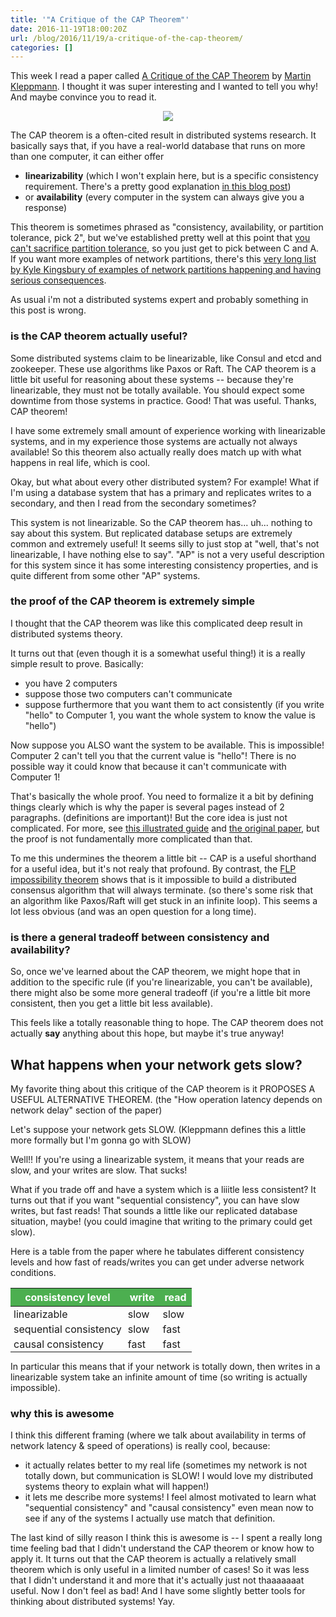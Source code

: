 ```yaml
---
title: '"A Critique of the CAP Theorem"'
date: 2016-11-19T18:00:20Z
url: /blog/2016/11/19/a-critique-of-the-cap-theorem/
categories: []
---
```


This week I read a paper called [A Critique of the CAP Theorem](https://arxiv.org/abs/1509.05393) by 
[Martin Kleppmann](https://martin.kleppmann.com/). I thought it was
super interesting and I wanted to tell you why! And maybe convince you
to read it.

<div align="center">
<a href="/images/drawings/cap.svg"><img src="/images/drawings/cap.png"></a>
</div>


The CAP theorem is a often-cited result in distributed systems research.
It basically says that, if you have a real-world database that runs on
more than one computer, it can either offer

* **linearizability** (which I won't explain here, but is a specific
  consistency requirement. There's a pretty good explanation [in this blog post](https://martin.kleppmann.com/2015/05/11/please-stop-calling-databases-cp-or-ap.html))
* or **availability** (every computer in the system can always give you a
  response)

This theorem is sometimes phrased as "consistency, availability, or partition
tolerance, pick 2", but we've established pretty well at this point that
[you can't sacrifice partition tolerance](https://codahale.com/you-cant-sacrifice-partition-tolerance/),
so you just get to pick between C and A. If you want more examples of
network partitions, there's this [very long list by Kyle Kingsbury of examples of network partitions happening and having serious consequences](https://github.com/aphyr/partitions-post).

As usual i'm not a distributed systems expert and probably something in
this post is wrong.

### is the CAP theorem actually useful?

Some distributed systems claim to be linearizable, like Consul and etcd
and zookeeper. These use algorithms like Paxos or Raft. The CAP theorem
is a little bit useful for reasoning about these systems -- because
they're linearizable, they must not be totally available. You should
expect some downtime from those systems in practice. Good! That was
useful. Thanks, CAP theorem!

I have some extremely small amount of experience working with
linearizable systems, and in my experience those systems are actually
not always available! So this theorem also actually really does match up
with what happens in real life, which is cool.

Okay, but what about every other distributed system? For example! What
if I'm using a database system that has a primary and replicates writes
to a secondary, and then I read from the secondary sometimes?

This system is not linearizable. So the CAP theorem has... uh... nothing
to say about this system. But replicated database setups are extremely
common and extremely useful! It seems silly to just stop at "well,
that's not linearizable, I have nothing else to say". "AP" is not a
very useful description for this system since it has some interesting
consistency properties, and is quite different from some other "AP"
systems.

### the proof of the CAP theorem is extremely simple

I thought that the CAP theorem was like this complicated deep result in
distributed systems theory.

It turns out that (even though it is a somewhat useful thing!) it is a
really simple result to prove. Basically:

* you have 2 computers
* suppose those two computers can't communicate
* suppose furthermore that you want them to act consistently (if you
  write "hello" to Computer 1, you want the whole system to know the
  value is "hello")

Now suppose you ALSO want the system to be available. This is
impossible! Computer 2 can't tell you that the current value is "hello"!
There is no possible way it could know that because it can't communicate
with Computer 1!

That's basically the whole proof. You need to formalize it a bit by defining things clearly which is why the paper is several pages instead of 2 paragraphs. (definitions are important)! But the core idea is just not complicated.
For more, see [this illustrated guide](http://mwhittaker.github.io/2014/08/16/illustrated-proof-cap-theorem/)
and [the original paper](http://www.glassbeam.com/sites/all/themes/glassbeam/images/blog/10.1.1.67.6951.pdf), but the proof is not fundamentally more complicated than that.

To me this undermines the theorem a little bit -- CAP is a useful
shorthand for a useful idea, but it's not realy that profound. By
contrast, the [FLP impossibility theorem](http://the-paper-trail.org/blog/a-brief-tour-of-flp-impossibility/)
shows that is it impossible to build a distributed consensus algorithm
that will always terminate. (so there's some risk that an algorithm like
Paxos/Raft will get stuck in an infinite loop). This seems a lot less
obvious (and was an open question for a long time).

### is there a general tradeoff between consistency and availability?

So, once we've learned about the CAP theorem, we might hope that in
addition to the specific rule (if you're linearizable, you can't be
available), there might also be some more general tradeoff (if you're a
little bit more consistent, then you get a little bit less available).

This feels like a totally reasonable thing to hope. The CAP theorem does
not actually **say** anything about this hope, but maybe it's true
anyway!

## What happens when your network gets slow?

My favorite thing about this critique of the CAP theorem is it PROPOSES
A USEFUL ALTERNATIVE THEOREM. (the "How operation latency depends on
network delay" section of the paper)

Let's suppose your network gets SLOW. (Kleppmann defines this a little
more formally but I'm gonna go with SLOW)

Well!! If you're using a linearizable system, it means that your reads
are slow, and your writes are slow. That sucks!

What if you trade off and have a system which is a liiitle less
consistent? It turns out that if you want "sequential consistency", you
can have slow writes, but fast reads! That sounds a little like our
replicated database situation, maybe! (you could imagine that writing to
the primary could get slow).

Here is a table from the paper where he tabulates different consistency
levels and how fast of reads/writes you can get under adverse network
conditions.

<style type="text/css">
th {
    background-color: #4CAF50;
    color: white;
}

td {
padding: 2px 5px ;
}

table {
margin-bottom: 10px;
}
</style>

| consistency level      | write | read |
|------------------------|-------|------|
| linearizable           | slow  | slow |
| sequential consistency | slow  | fast |
| causal consistency     | fast  | fast |


In particular this means that if your network is totally down, then
writes in a linearizable system take an infinite amount of time (so
writing is actually impossible).

### why this is awesome

I think this different framing (where we talk about availability in
terms of network latency & speed of operations) is really cool, because:

* it actually relates better to my real life (sometimes my network is
  not totally down, but communication is SLOW! I would love my
  distributed systems theory to explain what will happen!)
* it lets me describe more systems! I feel almost motivated to
  learn what "sequential consistency"  and "causal consistency" even
  mean now to see if any of the systems I actually use match that
  definition.

The last kind of silly reason I think this is awesome is -- I spent a
really long time feeling bad that I didn't understand the CAP theorem or
know how to apply it.
It turns out that the CAP theorem is actually a relatively small theorem
which is only useful in a limited number of cases! So it was less that I
didn't understand it and more that it's actually just not thaaaaaaat
useful. Now I don't feel as bad! And I have some slightly better tools
for thinking about distributed systems! Yay.

